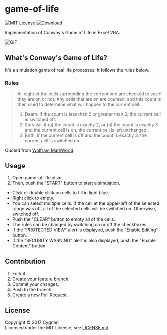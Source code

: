 # game-of-life

[![MIT License](http://img.shields.io/badge/license-MIT-cccc00.svg?style=flat)](LICENSE.md)
[![Download](https://img.shields.io/badge/download-the&nbsp;xlsm&nbsp;file-00c0f0.svg?style=flat)](https://github.com/cygnan/game-of-life/raw/master/game-of-life.xlsm)

Implementation of Conway's Game of Life in Excel VBA.

![GIF](https://user-images.githubusercontent.com/25865313/27192246-942392f4-5235-11e7-9bb1-d1ad0f52fce4.gif)

## What's Conway's Game of Life?

It's a simulation game of real life processes. It follows the rules below.

### Rules

> All eight of the cells surrounding the current one are checked to see if they are on or not. Any cells that are on are counted, and this count is then used to determine what will happen to the current cell.
>
>1. Death: if the count is less than 2 or greater than 3, the current cell is switched off.
>1. Survival: if (a) the count is exactly 2, or (b) the count is exactly 3 and the current cell is on, the current cell is left unchanged.
>1. Birth: if the current cell is off and the count is exactly 3, the current cell is switched on.

Quoted from [Wolfram MathWorld](http://mathworld.wolfram.com/GameofLife.html).

## Usage

1. Open game-of-life.xlsm.
1. Then, push the "START" button to start a simulation. 

- Click or double click on cells to fill in light blue.
- Right click to empty. 
- You can select multiple cells. If the cell at the upper-left of the selected range was off, all of the selected cells will be switched on. Otherwise, switched off.
- Push the "CLEAR" button to empty all of the cells.
- The rules can be changed by switching on or off the checkboxes.
- If the "PROTECTED VIEW" alert is displayed, push the "Enable Editing" button.
- If the "SECURITY WARNING" alert is also displayed, push the "Enable Content" button.

## Contribution

1. Fork it.
1. Create your feature branch.
1. Commit your changes.
1. Push to the branch.
1. Create a new Pull Request.

## License

Copyright &copy; 2017 Cygnan  
Licensed under the MIT License, see [LICENSE.md](LICENSE.md).
